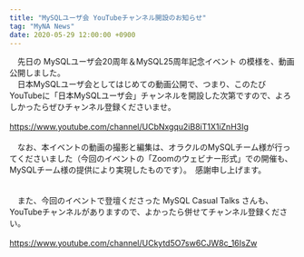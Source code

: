 ```yaml
---
title: "MySQLユーザ会 YouTubeチャンネル開設のお知らせ"
tag: "MyNA News"
date: 2020-05-29 12:00:00 +0900
---
```


　先日の MySQLユーザ会20周年＆MySQL25周年記念イベント の模様を、動画公開しました。<br>
　日本MySQLユーザ会としてはじめての動画公開で、つまり、このたび YouTubeに「日本MySQLユーザ会」チャンネルを開設した次第ですので、よろしかったらぜひチャンネル登録くださいませ。<br>
<br>
https://www.youtube.com/channel/UCbNxgqu2iB8iT1X1iZnH3Ig<br>
<br>
　なお、本イベントの動画の撮影と編集は、オラクルのMySQLチーム様が行ってくださいました（今回のイベントの「Zoomのウェビナー形式」での開催も、MySQLチーム様の提供により実現したものです）。　感謝申し上げます。<br>
<br>
<br>
　また、今回のイベントで登壇くださった MySQL Casual Talks さんも、YouTubeチャンネルがありますので、よかったら併せてチャンネル登録ください。<br>
<br>
https://www.youtube.com/channel/UCkytd5O7sw6CJW8c_16IsZw<br>
<br>
<br>
<br>
<br>
<br>

